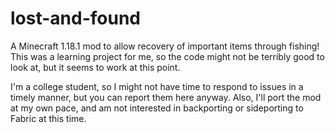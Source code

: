 # lost-and-found
 A Minecraft 1.18.1 mod to allow recovery of important items through fishing! This was a learning project for me, so the code might not be terribly good to look at, but it seems to work at this point.
 
 I'm a college student, so I might not have time to respond to issues in a timely manner, but you can report them here anyway. Also, I'll port the mod at my own pace, and am not interested in backporting or sideporting to Fabric at this time.
